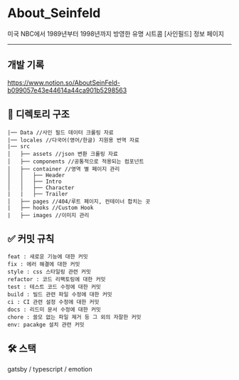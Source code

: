 # About_Seinfeld

미국 NBC에서 1989년부터 1998년까지 방영한 유명 시트콤 [사인필드] 정보 페이지

---

## 개발 기록

https://www.notion.so/AboutSeinFeld-b099057e43e44614a44ca901b5298563

## 📁 디렉토리 구조

```
|── Data //사인 필드 데이터 크롤링 자료
|── locales //다국어(영어/한글) 지원용 번역 자료
|── src
│   ├── assets //json 변환 크롤링 자료
│   ├── components //공통적으로 적용되는 컴포넌트
│   ├── container //영역 별 페이지 관리
│   │   ├── Header
│   │   ├── Intro
│   │   ├── Character
|   |   ├── Trailer
│   ├── pages //404/루트 페이지, 컨테이너 합치는 곳
|   ├── hooks //Custom Hook
|   ├── images //이미지 관리
```

## ✅ 커밋 규칙

```
feat : 새로운 기능에 대한 커밋
fix : 에러 해결에 대한 커밋
style : css 스타일링 관련 커밋
refactor : 코드 리팩토링에 대한 커밋
test : 테스트 코드 수정에 대한 커밋
build : 빌드 관련 파일 수정에 대한 커밋
ci : CI 관련 설정 수정에 대한 커밋
docs : 리드미 문서 수정에 대한 커밋
chore : 쓸모 없는 파일 제거 등 그 외의 자잘한 커밋
env: pacakge 설치 관련 커밋
```

## 🛠️ 스택

gatsby / typescript / emotion
